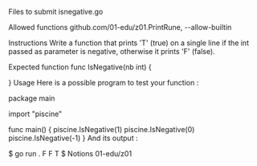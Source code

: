 Files to submit
isnegative.go

Allowed functions
github.com/01-edu/z01.PrintRune, --allow-builtin

Instructions
Write a function that prints 'T' (true) on a single line if the int passed as parameter is negative, otherwise it prints 'F' (false).

Expected function
func IsNegative(nb int) {

}
Usage
Here is a possible program to test your function :

package main

import "piscine"

func main() {
	piscine.IsNegative(1)
	piscine.IsNegative(0)
	piscine.IsNegative(-1)
}
And its output :

$ go run .
F
F
T
$
Notions
01-edu/z01

